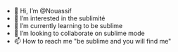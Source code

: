 - 👋 Hi, I’m @Nouassif
- 👀 I’m interested in the sublimité
- 🌱 I’m currently learning to be sublime
- 💞️ I’m looking to collaborate on sublime mode
- 📫 How to reach me "be sublime and you will find me"

<!---
Nouassif/Nouassif is a ✨ special ✨ repository because its `README.md` (this file) appears on your GitHub profile.
You can click the Preview link to take a look at your changes.
--->

